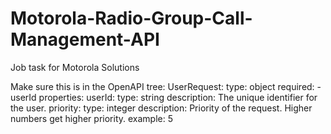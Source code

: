 # Motorola-Radio-Group-Call-Management-API
Job task for Motorola Solutions



Make sure this is in the OpenAPI tree:
UserRequest:
      type: object
      required:
        - userId
      properties:
        userId:
          type: string
          description: The unique identifier for the user.
        priority:
          type: integer
          description: Priority of the request. Higher numbers get higher priority.
          example: 5
